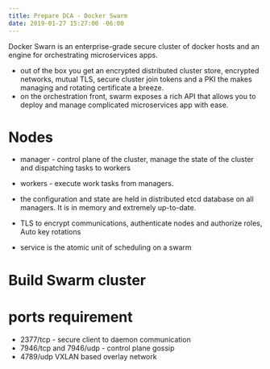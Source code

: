 ```yaml
---
title: Prepare DCA - Docker Swarm
date: 2019-01-27 15:27:00 -06:00
---
```


Docker Swarn is an enterprise-grade secure cluster of docker hosts and an engine for orchestrating microservices apps.
<!--more-->
* out of the box you get an encrypted distributed cluster store, encrypted networks, mutual TLS, secure cluster join tokens and a PKI the makes managing and rotating certificate a breeze.
* on the orchestration front, swarm exposes a rich API that allows you to deploy and manage complicated microservices app with ease.

# Nodes 
* manager - control plane of the cluster, manage the state of the cluster and dispatching tasks to workers
* workers - execute work tasks from managers.

* the configuration and state are held in distributed etcd database on all managers. It is in memory and extremely up-to-date.

* TLS to encrypt communications, authenticate nodes and authorize roles, Auto key rotations

* service is the atomic unit of scheduling on a swarm


# Build Swarm cluster

# ports requirement
  * 2377/tcp - secure client to daemon communication
  * 7946/tcp and 7946/udp - control plane gossip
  * 4789/udp VXLAN based overlay network

